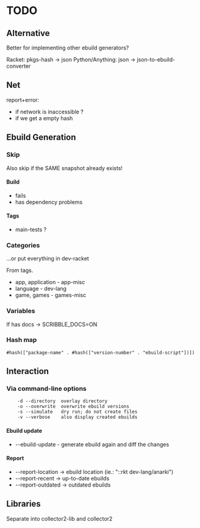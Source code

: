 # TODO


## Alternative

Better for implementing other ebuild generators?

Racket:          pkgs-hash -> json
Python/Anything: json      -> json-to-ebuild-converter


## Net

report+error:
- if network is inaccessible ?
- if we get a empty hash


## Ebuild Generation

### Skip

Also skip if the SAME snapshot already exists!

#### Build

- fails
- has dependency problems

#### Tags

- main-tests ?

### Categories

...or put everything in dev-racket

From tags.

- app, application - app-misc
- language         - dev-lang
- game, games      - games-misc

### Variables

If has docs -> SCRIBBLE_DOCS=ON

### Hash map

```racket
#hash(["package-name" . #hash(["version-number" . "ebuild-script"])])
```


## Interaction

### Via command-line options

```shell
    -d --directory  overlay directory
    -o --overwrite  overwrite ebuild versions
    -s --simulate   dry run; do not create files
    -v --verbose    also display created ebuilds
```

#### Ebuild update

- --ebuild-update - generate ebuild again and diff the changes

#### Report

- --report-location -> ebuild location (ie.: "::rkt dev-lang/anarki")
- --report-recent   -> up-to-date ebuilds
- --report-outdated -> outdated ebuilds


## Libraries

Separate into collector2-lib and collector2
